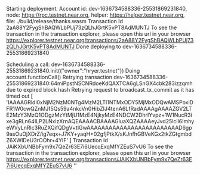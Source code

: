 Starting deployment. Account id: dev-1636734588336-25531869231840, node: https://rpc.testnet.near.org, helper: https://helper.testnet.near.org, file: ./build/release/thanks.wasm
Transaction Id 2aA88Y2FygShBAQWLbPUj73zQLhJGrtK5vPT8AdMUNTJ
To see the transaction in the transaction explorer, please open this url in your browser
https://explorer.testnet.near.org/transactions/2aA88Y2FygShBAQWLbPUj73zQLhJGrtK5vPT8AdMUNTJ
Done deploying to dev-1636734588336-25531869231840


Scheduling a call: dev-1636734588336-25531869231840.init({"owner":"hryer.testnet"})
Doing account.functionCall()
Retrying transaction dev-1636734588336-25531869231840:64miPpstNSCNRdoeKdQAXTCA6gLSnGX4cbk283izzqmh due to expired block hash
Retrying request to broadcast_tx_commit as it has timed out [
  'IAAAAGRldi0xNjM2NzM0NTg4MzM2LTI1NTMxODY5MjMxODQwAMSPoxlDFR1W0cwQZnMJf5Qs59a4nkcVn0HibZIJ4tenA6LfRadAAAAgAAAAZGV2LTE2MzY3MzQ1ODgzMzYtMjU1MzE4NjkyMzE4NDCW2DhrIYvpz+1W1NucR3ixe3gRLn64ILP2LNxlzXrnAQEAAAACBAAAAGluaXQZAAAAeyJvd25lciI6ImhyeWVyLnRlc3RuZXQifQDgV+tIGwAAAAAAAAAAAAAAAAAAAAAAAAAD6gp9asOuOjXDrZ/ig7eqx+J7KY+yaqH+02gfjPtkX/sKJnfhGBVeKGx2tkZGtgmbdZ6XWIDeU3rOOhr+4YIF'
]
Transaction Id JAiKXbUNBbFym9x7QeZr63E7i6UecqExqMfYZEuS7vU6
To see the transaction in the transaction explorer, please open this url in your browser
https://explorer.testnet.near.org/transactions/JAiKXbUNBbFym9x7QeZr63E7i6UecqExqMfYZEuS7vU6
''
